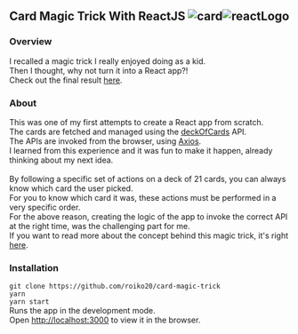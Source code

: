 ## Card Magic Trick With ReactJS <img alt="card" src="https://img.icons8.com/dusk/30/000000/cards.png"/><img alt="reactLogo" src="https://img.icons8.com/color/30/000000/react-native.png"/>

### Overview
I recalled a magic trick I really enjoyed doing as a kid.
<br/>
Then I thought, why not turn it into a React app?!
<br/>
Check out the final result [here](https://roiko20.github.io/card-magic-trick/).

### About
This was one of my first attempts to create a React app from scratch.
<br/>
The cards are fetched and managed using the [deckOfCards](https://deckofcardsapi.com/) API.
<br/>
The APIs are invoked from the browser, using [Axios](https://github.com/axios/axios).
<br/>
I learned from this experience and it was fun to make it happen, already thinking about my next idea.
<br/><br/>
By following a specific set of actions on a deck of 21 cards, you can always know which card the user picked.
<br/>
For you to know which card it was, these actions must be performed in a very specific order.
<br/>
For the above reason, creating the logic of the app to invoke the correct API at the right time, was the challenging part for me.
<br/>
If you want to read more about the concept behind this magic trick, it's right [here](https://en.wikipedia.org/wiki/Twenty-One_Card_Trick).

### Installation
`git clone https://github.com/roiko20/card-magic-trick`
<br/>
`yarn`
<br/>
`yarn start`
<br/>
Runs the app in the development mode.
<br/>
Open [http://localhost:3000](http://localhost:3000) to view it in the browser.

